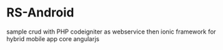 # RS-Android

sample crud with PHP codeigniter as webservice then ionic framework for hybrid mobile app core angularjs
